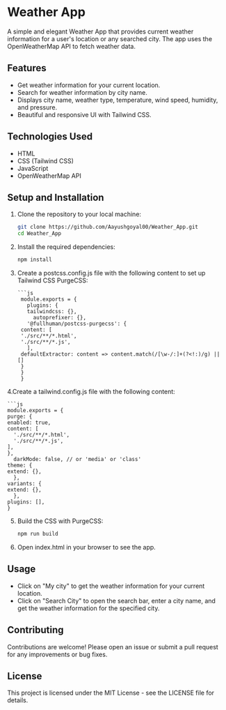 # Weather App

A simple and elegant Weather App that provides current weather information for a user's location or any searched city. The app uses the OpenWeatherMap API to fetch weather data.

## Features

- Get weather information for your current location.
- Search for weather information by city name.
- Displays city name, weather type, temperature, wind speed, humidity, and pressure.
- Beautiful and responsive UI with Tailwind CSS.

## Technologies Used

- HTML
- CSS (Tailwind CSS)
- JavaScript
- OpenWeatherMap API

## Setup and Installation

1. Clone the repository to your local machine:

   ```bash
   git clone https://github.com/Aayushgoyal00/Weather_App.git
   cd Weather_App
2. Install the required dependencies:

     ```bash
     npm install

3. Create a postcss.config.js file with the following content to set up Tailwind CSS PurgeCSS:

       ```js
        module.exports = {
          plugins: {
          tailwindcss: {},
            autoprefixer: {},
          '@fullhuman/postcss-purgecss': {
        content: [
        './src/**/*.html',
        './src/**/*.js',
          ],
        defaultExtractor: content => content.match(/[\w-/:]+(?<!:)/g) || []
        }
        }
        }

4.Create a tailwind.config.js file with the following content:

    ```js
    module.exports = {
    purge: {
    enabled: true,
    content: [
      './src/**/*.html',
      './src/**/*.js',
    ],
    },
      darkMode: false, // or 'media' or 'class'
    theme: {
    extend: {},
      },
    variants: {
    extend: {},
      },
    plugins: [],
    }
5. Build the CSS with PurgeCSS:

    ```bash
   npm run build


6. Open index.html in your browser to see the app.

## Usage
- Click on "My city" to get the weather information for your current location.
- Click on "Search City" to open the search bar, enter a city name, and get the weather information for the specified city.
  
## Contributing

Contributions are welcome! Please open an issue or submit a pull request for any improvements or bug fixes.

## License
This project is licensed under the MIT License - see the LICENSE file for details.
